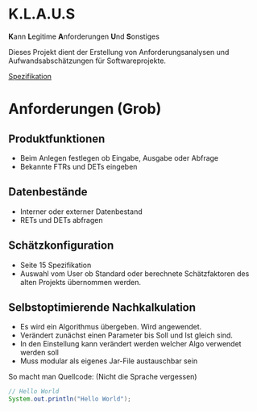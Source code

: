 # K.L.A.U.S
 **K**ann **L**egitime **A**nforderungen **U**nd **S**onstiges

Dieses Projekt dient der Erstellung von Anforderungsanalysen und Aufwandsabschätzungen für Softwareprojekte.

[Spezifikation](https://github.com/rasple/sw-eng-jfx/tree/master/spezifikation.pdf)

# Anforderungen (Grob)
## Produktfunktionen
* Beim Anlegen festlegen ob Eingabe, Ausgabe oder Abfrage
* Bekannte FTRs und DETs eingeben
## Datenbestände
* Interner oder externer Datenbestand
* RETs und DETs abfragen
## Schätzkonfiguration
* Seite 15 Spezifikation
* Auswahl vom User ob Standard oder berechnete Schätzfaktoren des alten Projekts übernommen werden.
## Selbstoptimierende Nachkalkulation 
* Es wird ein Algorithmus übergeben. Wird angewendet.
* Verändert zunächst einen Parameter bis Soll und Ist gleich sind.
* In den Einstellung kann verändert werden welcher Algo verwendet werden soll
* Muss modular als eigenes Jar-File austauschbar sein

So macht man Quellcode: (Nicht die Sprache vergessen)
```Java
// Hello World
System.out.println("Hello World");
```
 
